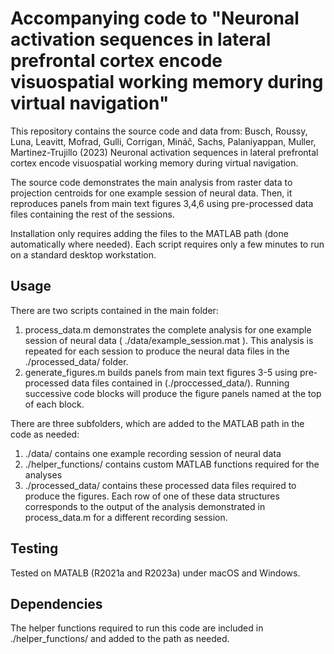 # Accompanying code to "Neuronal activation sequences in lateral prefrontal cortex encode visuospatial working memory during virtual navigation"

This repository contains the source code and data from: Busch, Roussy, Luna, Leavitt, Mofrad, Gulli, Corrigan, Mináč, Sachs, Palaniyappan, Muller, Martinez-Trujillo (2023) 
Neuronal activation sequences in lateral prefrontal cortex encode visuospatial working memory during virtual navigation. 

The source code demonstrates the main analysis from raster data to projection centroids for one example session of neural data. Then, it reproduces panels from main text figures 
3,4,6 using pre-processed data files containing the rest of the sessions. 

Installation only requires adding the files to the MATLAB path (done automatically where needed). Each script requires only a few minutes to run on a standard desktop workstation.

## Usage

There are two scripts contained in the main folder:
1) process_data.m demonstrates the complete analysis for one example session of neural data ( ./data/example_session.mat ). This analysis is repeated for each session to produce
the neural data files in the ./processed_data/ folder.
2) generate_figures.m builds panels from main text figures 3-5 using pre-processed data files contained in (./proccessed_data/). Running successive code blocks will produce the 
figure panels named at the top of each block.

There are three subfolders, which are added to the MATLAB path in the code as needed:
1) ./data/ contains one example recording session of neural data
2) ./helper_functions/ contains custom MATLAB functions required for the analyses 
3) ./processed_data/ contains these processed data files required to produce the figures. Each row of one of these data structures corresponds to the output of the analysis 
demonstrated in process_data.m for a different recording session. 

## Testing

Tested on MATALB (R2021a and R2023a) under macOS and Windows.

## Dependencies

The helper functions required to run this code are included in ./helper_functions/ and added to the path as needed. 
